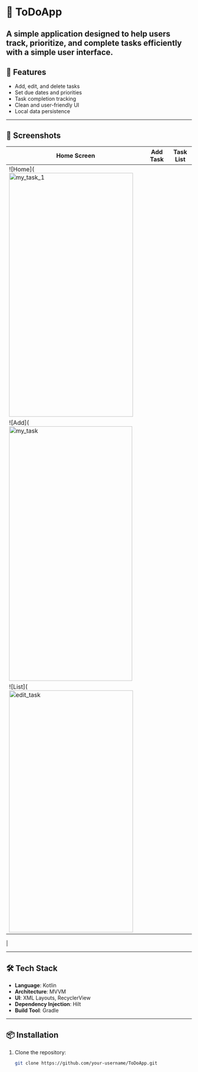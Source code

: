 # 📝 ToDoApp

A simple application designed to help users track, prioritize, and complete tasks efficiently with a simple user interface.
---

## 🚀 Features

-  Add, edit, and delete tasks
-  Set due dates and priorities
-  Task completion tracking
-  Clean and user-friendly UI
-  Local data persistence

---

## 📸 Screenshots

| Home Screen | Add Task | Task List |
|-------------|----------|-----------|
| ![Home](<img width="336" height="662" alt="my_task_1" src="https://github.com/user-attachments/assets/181bb00d-42aa-41d6-94a2-33a2ab335b5b" />
| ![Add](<img width="334" height="691" alt="my_task" src="https://github.com/user-attachments/assets/b4b2ac99-2234-4b21-94ac-9c20cd59b225" />
| ![List](<img width="336" height="657" alt="edit_task" src="https://github.com/user-attachments/assets/ef2493ee-2411-4f29-aa8d-aae8ee019f7d" />
| 

---

## 🛠️ Tech Stack

- **Language**: Kotlin
- **Architecture**: MVVM
- **UI**: XML Layouts, RecyclerView
- **Dependency Injection**: Hilt
- **Build Tool**: Gradle

---

## 📦 Installation

1. Clone the repository:
   ```bash
   git clone https://github.com/your-username/ToDoApp.git
